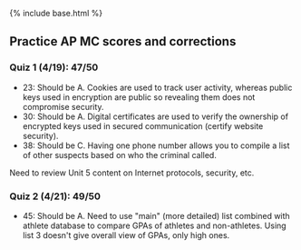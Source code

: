 {% include base.html %}

## Practice AP MC scores and corrections
### Quiz 1 (4/19): 47/50
- 23: Should be A. Cookies are used to track user activity, whereas public keys used in encryption are public so revealing them does not compromise security.
- 30: Should be A. Digital certificates are used to verify the ownership of encrypted keys used in secured communication (certify website security).
- 38: Should be C. Having one phone number allows you to compile a list of other suspects based on who the criminal called.

Need to review Unit 5 content on Internet protocols, security, etc.

### Quiz 2 (4/21): 49/50
- 45: Should be A. Need to use "main" (more detailed) list combined with athlete database to compare GPAs of athletes and non-athletes. Using list 3 doesn't give overall view of GPAs, only high ones.

